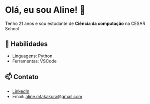 # Olá, eu sou Aline! 👋

Tenho 21 anos e sou estudante de **Ciência da computação** na CESAR School

## 🌟 Habilidades
- Linguagens: Python
- Ferramentas: VSCode

## 📫 Contato
- [LinkedIn](www.linkedin.com/in/aline-takakura)
- Email: aline.mtakakura@gmail.com



 
